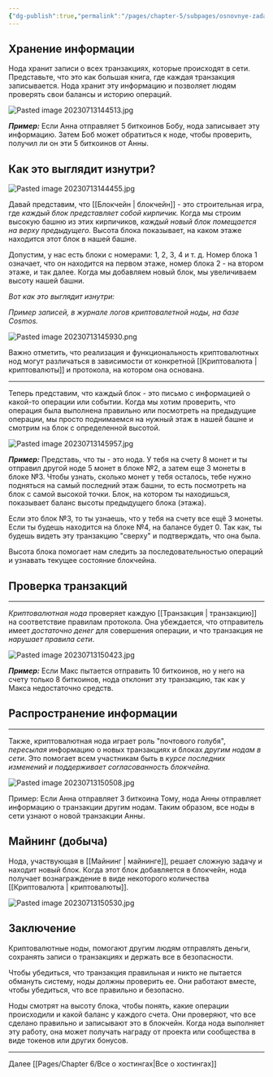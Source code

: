 ```yaml
---
{"dg-publish":true,"permalink":"/pages/chapter-5/subpages/osnovnye-zadachi-nody/"}
---
```



## Хранение информации

Нода хранит записи о всех транзакциях, которые происходят в сети. Представьте, что это как большая книга, где каждая транзакция записывается. Нода хранит эту информацию и позволяет людям проверять свои балансы и историю операций.

![Pasted image 20230713144513.jpg]()

**_Пример:_** Если Анна отправляет 5 биткоинов Бобу, нода записывает эту информацию. Затем Боб может обратиться к ноде, чтобы проверить, получил ли он эти 5 биткоинов от Анны.

## Как это выглядит изнутри?

![Pasted image 20230713144455.jpg]()
  
Давай представим, что [[Блокчейн \| блокчейн]] - это строительная игра, где _каждый блок представляет собой кирпичик._ Когда мы строим высокую башню из этих кирпичиков, _каждый новый блок помещается на верху предыдущего._ Высота блока показывает, на каком этаже находится этот блок в нашей башне.

Допустим, у нас есть блоки с номерами: 1, 2, 3, 4 и т. д. Номер блока 1 означает, что он находится на первом этаже, номер блока 2 - на втором этаже, и так далее. Когда мы добавляем новый блок, мы увеличиваем высоту нашей башни.

_Вот как это выглядит изнутри:_

_Пример записей, в журнале логов криптовалетной ноды, на базе Cosmos._  
  
![Pasted image 20230713145930.png]()
  
Важно отметить, что реализация и функциональность криптовалютных нод могут различаться в зависимости от конкретной [[Криптовалюта \| криптовалюты]] и протокола, на котором она основана.

---

Теперь представим, что каждый блок - это письмо с информацией о какой-то операции или событии. Когда мы хотим проверить, что операция была выполнена правильно или посмотреть на предыдущие операции, мы просто поднимаемся на нужный этаж в нашей башне и смотрим на блок с определенной высотой.

![Pasted image 20230713145957.jpg]()

**_Пример:_** Представь, что ты - это нода. У тебя на счету 8 монет и ты отправил другой ноде 5 монет в блоке №2, а затем еще 3 монеты в блоке №3. Чтобы узнать, сколько монет у тебя осталось, тебе нужно подняться на самый последний этаж башни, то есть посмотреть на блок с самой высокой точки. Блок, на котором ты находишься, показывает баланс высоты предыдущего блока (этажа).

Если это блок №3, то ты узнаешь, что у тебя на счету все ещё 3 монеты. Если ты будешь находится на блоке №4, на балансе будет 0. Так как, ты будешь видеть эту транзакцию "сверху" и подтверждать, что она была.

Высота блока помогает нам следить за последовательностью операций и узнавать текущее состояние блокчейна.

## **Проверка транзакций**

---

_Криптовалютная нода_ проверяет каждую [[Транзакция \| транзакцию]] на соответствие правилам протокола. Она убеждается, что отправитель имеет _достаточно денег_ для совершения операции, и что транзакция не _нарушает правила сети_.

![Pasted image 20230713150423.jpg]()

**_Пример:_** Если Макс пытается отправить 10 биткоинов, но у него на счету только 8 биткоинов, нода отклонит эту транзакцию, так как у Макса недостаточно средств.

## **Распространение информации**

---

Также, криптовалютная нода играет роль "почтового голубя", _пересылая_ информацию о новых транзакциях и блоках _другим нодам в сети_. Это помогает всем участникам быть в _курсе последних изменений и поддерживает согласованность блокчейна._

![Pasted image 20230713150508.jpg]()

Пример: Если Анна отправляет 3 биткоина Тому, нода Анны отправляет информацию о транзакции другим нодам. Таким образом, все ноды в сети узнают о новой транзакции Анны.

## **Майнинг (добыча)**

Нода, участвующая в [[Майнинг \| майнинге]], решает сложную задачу и находит новый блок. Когда этот блок добавляется в блокчейн, нода получает вознаграждение в виде некоторого количества [[Криптовалюта \| криптовалюты]].

![Pasted image 20230713150530.jpg]()

## Заключение

Криптовалютные ноды, помогают другим людям отправлять деньги, сохранять записи о транзакциях и держать все в безопасности.

Чтобы убедиться, что транзакция правильная и никто не пытается обмануть систему, ноды должны проверить ее. Они работают вместе, чтобы убедиться, что все правильно и безопасно.

Ноды смотрят на высоту блока, чтобы понять, какие операции происходили и какой баланс у каждого счета. Они проверяют, что все сделано правильно и записывают это в блокчейн. Когда нода выполняет эту работу, она может получать награду от проекта или сообщества в виде токенов или других бонусов.

---

Далее [[Pages/Chapter 6/Все о хостингах\|Все о хостингах]]